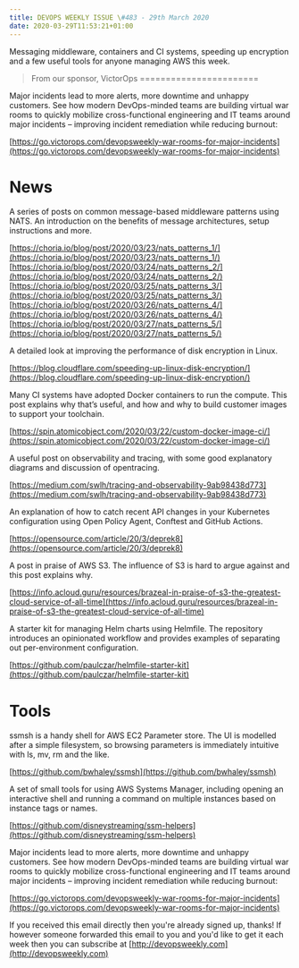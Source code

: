 ```yaml
---
title: DEVOPS WEEKLY ISSUE \#483 - 29th March 2020 
date: 2020-03-29T11:53:21+01:00
---
```


Messaging middleware, containers and CI systems, speeding up encryption and a few useful tools for anyone managing AWS this week.


>From our sponsor, VictorOps
=======================

Major incidents lead to more alerts, more downtime and unhappy customers. See how modern DevOps-minded teams are building virtual war rooms to quickly mobilize cross-functional engineering and IT teams around major incidents – improving incident remediation while reducing burnout:

[https://go.victorops.com/devopsweekly-war-rooms-for-major-incidents](https://go.victorops.com/devopsweekly-war-rooms-for-major-incidents)


News
====

A series of posts on common message-based middleware patterns using NATS. An introduction on the benefits of message architectures, setup instructions and more.

[https://choria.io/blog/post/2020/03/23/nats_patterns_1/](https://choria.io/blog/post/2020/03/23/nats_patterns_1/)
[https://choria.io/blog/post/2020/03/24/nats_patterns_2/](https://choria.io/blog/post/2020/03/24/nats_patterns_2/)
[https://choria.io/blog/post/2020/03/25/nats_patterns_3/](https://choria.io/blog/post/2020/03/25/nats_patterns_3/)
[https://choria.io/blog/post/2020/03/26/nats_patterns_4/](https://choria.io/blog/post/2020/03/26/nats_patterns_4/)
[https://choria.io/blog/post/2020/03/27/nats_patterns_5/](https://choria.io/blog/post/2020/03/27/nats_patterns_5/)


A detailed look at improving the performance of disk encryption in Linux.

[https://blog.cloudflare.com/speeding-up-linux-disk-encryption/](https://blog.cloudflare.com/speeding-up-linux-disk-encryption/)


Many CI systems have adopted Docker containers to run the compute. This post explains why that’s useful, and how and why to build customer images to support your toolchain.

[https://spin.atomicobject.com/2020/03/22/custom-docker-image-ci/](https://spin.atomicobject.com/2020/03/22/custom-docker-image-ci/)


A useful post on observability and tracing, with some good explanatory diagrams and discussion of opentracing.

[https://medium.com/swlh/tracing-and-observability-9ab98438d773](https://medium.com/swlh/tracing-and-observability-9ab98438d773)


An explanation of how to catch recent API changes in your Kubernetes configuration using Open Policy Agent, Conftest and GitHub Actions.

[https://opensource.com/article/20/3/deprek8](https://opensource.com/article/20/3/deprek8)


A post in praise of AWS S3. The influence of S3 is hard to argue against and this post explains why.

[https://info.acloud.guru/resources/brazeal-in-praise-of-s3-the-greatest-cloud-service-of-all-time](https://info.acloud.guru/resources/brazeal-in-praise-of-s3-the-greatest-cloud-service-of-all-time)


A starter kit for managing Helm charts using Helmfile. The repository introduces an opinionated workflow and provides examples of separating out per-environment configuration.

[https://github.com/paulczar/helmfile-starter-kit](https://github.com/paulczar/helmfile-starter-kit)


Tools
=====

ssmsh is a handy shell for AWS EC2 Parameter store. The UI is modelled after a simple filesystem, so browsing parameters is immediately intuitive with ls, mv, rm and the like.

[https://github.com/bwhaley/ssmsh](https://github.com/bwhaley/ssmsh)


A set of small tools for using AWS Systems Manager, including opening an interactive shell and running a command on multiple instances based on instance tags or names.

[https://github.com/disneystreaming/ssm-helpers](https://github.com/disneystreaming/ssm-helpers)


Major incidents lead to more alerts, more downtime and unhappy customers. See how modern DevOps-minded teams are building virtual war rooms to quickly mobilize cross-functional engineering and IT teams around major incidents – improving incident remediation while reducing burnout:

[https://go.victorops.com/devopsweekly-war-rooms-for-major-incidents](https://go.victorops.com/devopsweekly-war-rooms-for-major-incidents)




If you received this email directly then you're already signed up, thanks! If however someone forwarded this email to you and you'd like to get it each week then you can subscribe at [http://devopsweekly.com](http://devopsweekly.com)

